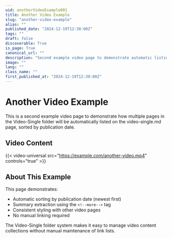 ```yaml
---
uid: anotherVideoExample001
title: Another Video Example
slug: "another-video-example"
alias: ""
published_date: "2024-12-19T12:30:00Z"
tags: ""
draft: false
discoverable: True
is_page: True
canonical_url: ""
description: "Second example video page to demonstrate automatic listing in Video-Single collection"
image: ""
lang: ""
class_name: ""
first_published_at: "2024-12-19T12:30:00Z"
---
```


# Another Video Example

This is a second example video page to demonstrate how multiple pages in the Video-Single folder will be automatically listed on the video-single.md page, sorted by publication date.

<!--more-->

## Video Content

{{< video-universal src="https://example.com/another-video.mp4" controls="true" >}}

## About This Example

This page demonstrates:
- Automatic sorting by publication date (newest first)
- Summary extraction using the `<!--more-->` tag
- Consistent styling with other video pages
- No manual linking required

The Video-Single folder system makes it easy to manage video content collections without manual maintenance of link lists.